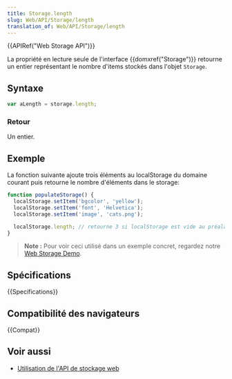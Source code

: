 ```yaml
---
title: Storage.length
slug: Web/API/Storage/length
translation_of: Web/API/Storage/length
---
```


{{APIRef("Web Storage API")}}

La propriété en lecture seule de l'interface {{domxref("Storage")}} retourne un entier représentant le nombre d'items stockés dans l'objet `Storage`.

## Syntaxe

```js
var aLength = storage.length;
```

### Retour

Un entier.

## Exemple

La fonction suivante ajoute trois éléments au localStorage du domaine courant puis retourne le nombre d'éléments dans le storage:

```js
function populateStorage() {
  localStorage.setItem('bgcolor', 'yellow');
  localStorage.setItem('font', 'Helvetica');
  localStorage.setItem('image', 'cats.png');

  localStorage.length; // retourne 3 si localStorage est vide au préalable
}
```

> **Note :** Pour voir ceci utilisé dans un exemple concret, regardez notre [Web Storage Demo](https://mdn.github.io/dom-examples/web-storage/).

## Spécifications

{{Specifications}}

## Compatibilité des navigateurs

{{Compat}}

## Voir aussi

- [Utilisation de l'API de stockage web](/fr/docs/Web/API/Web_Storage_API/Using_the_Web_Storage_API)
